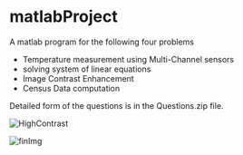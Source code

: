 # matlabProject
A matlab program for the following four problems

* Temperature measurement using Multi-Channel sensors 
* solving system of linear equations
* Image Contrast Enhancement
* Census Data computation

Detailed form of the questions is in the Questions.zip file.



   ![HighContrast](https://user-images.githubusercontent.com/44456758/65238793-28010700-dae6-11e9-838d-39662c4b94b7.png)
   
   ![finImg](https://user-images.githubusercontent.com/44456758/65238677-deb0b780-dae5-11e9-8b87-97486b2e0eb2.png)

